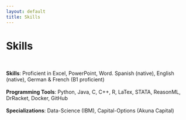 ```yaml
---
layout: default
title: Skills 
---
```


# Skills
 <br>

**Skills**: Proficient in Excel, PowerPoint, Word. Spanish (native), English (native), German & French (B1 proficient)  
<br>
**Programming Tools**: Python, Java, C, C++, R, LaTex, STATA, ReasonML, DrRacket, Docker, GitHub  
<br>
**Specializations**: Data-Science (IBM), Capital-Options (Akuna Capital)  
